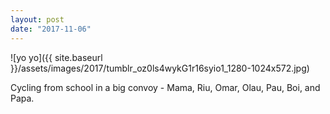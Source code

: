 ```yaml
---
layout: post
date: "2017-11-06"
---
```


![yo yo]({{ site.baseurl }}/assets/images/2017/tumblr_oz0ls4wykG1r16syio1_1280-1024x572.jpg)

Cycling from school in a big convoy - Mama, Riu, Omar, Olau, Pau, Boi, and Papa.
